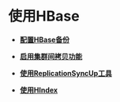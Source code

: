 # 使用HBase<a name="ZH-CN_TOPIC_0087346302"></a>

-   **[配置HBase备份](配置HBase备份.md)**  

-   **[启用集群间拷贝功能](启用集群间拷贝功能.md)**  

-   **[使用ReplicationSyncUp工具](使用ReplicationSyncUp工具.md)**  

-   **[使用HIndex](使用HIndex.md)**  


